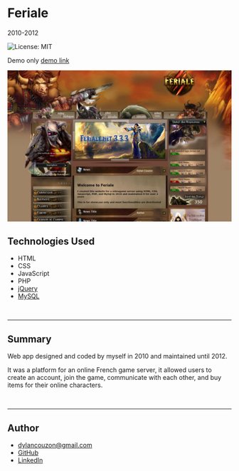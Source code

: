 # Feriale
2010-2012

![License: MIT](https://img.shields.io/badge/License-MIT-yellow.svg)

Demo only
[demo link](http://feriale-env.eba-pvgra8uq.us-west-2.elasticbeanstalk.com/)

![Feriale](./images/screenshot.png)

## Technologies Used
- HTML
- CSS
- JavaScript
- PHP
- [jQuery](https://jquery.com/)
- [MySQL](https://www.mysql.com/)

<br>
<hr>

## Summary 
Web app designed and coded by myself in 2010 and maintained until 2012.

It was a platform for an online French game server, it allowed users to create an account, join the game, communicate with each other, and buy items for their online characters.



<br>
<hr>


## Author
- [dylancouzon@gmail.com](mailto:dylancouzon@gmail.com)
- [GitHub](https://github.com/Dylancouzon)
- [LinkedIn](https://www.linkedin.com/in/dcouzon/)

